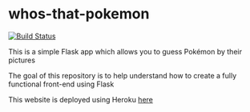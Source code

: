 # whos-that-pokemon
[![Build Status](https://travis-ci.org/nairraghav/whos-that-pokemon.svg?branch=master)](https://travis-ci.org/nairraghav/whos-that-pokemon)

This is a simple Flask app which allows you to guess Pokémon by their pictures

The goal of this repository is to help understand how to create a fully functional front-end using Flask

This website is deployed using Heroku [here](https://whispering-cove-17469.herokuapp.com/)

